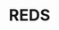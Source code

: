 ---
name: Resilient Energy Delivery Systems 
title: REDS
image: 
description: safn
permalink: /research/reds/
projects:
 - name: ceds
   title: Provable Anonymization of Grid Data for Cyberattack Detection (CEDS)
   link: https://dst.lbl.gov/security/project/ceds-privacy/
 - name: spades
   title: Supervisory Parameter Adjustment for Distribution Energy Storage (SPADES)
   link: https://dst.lbl.gov/security/project/ceds-spades/
layout: research
---